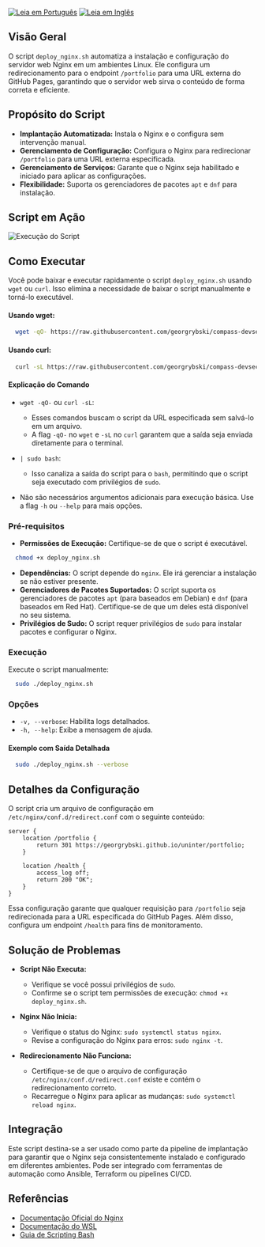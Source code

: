 [![Leia em Português](https://img.shields.io/badge/%F0%9F%87%A7%F0%9F%87%B7%20Portugu%C3%AAs-F0FFFF.svg)](README.pt-BR.md)
[![Leia em Inglês](https://img.shields.io/badge/%F0%9F%87%BA%F0%9F%87%B8%20English-gray.svg)](README.md)

## Visão Geral

O script `deploy_nginx.sh` automatiza a instalação e configuração do servidor web Nginx em um ambientes Linux. Ele configura um redirecionamento para o endpoint `/portfolio` para uma URL externa do GitHub Pages, garantindo que o servidor web sirva o conteúdo de forma correta e eficiente.

## Propósito do Script

- **Implantação Automatizada:** Instala o Nginx e o configura sem intervenção manual.
- **Gerenciamento de Configuração:** Configura o Nginx para redirecionar `/portfolio` para uma URL externa especificada.
- **Gerenciamento de Serviços:** Garante que o Nginx seja habilitado e iniciado para aplicar as configurações.
- **Flexibilidade:** Suporta os gerenciadores de pacotes `apt` e `dnf` para instalação.

## Script em Ação

![Execução do Script](https://github.com/user-attachments/assets/deploy_nginx_execution.png)

## Como Executar

Você pode baixar e executar rapidamente o script `deploy_nginx.sh` usando `wget` ou `curl`. Isso elimina a necessidade de baixar o script manualmente e torná-lo executável.

#### Usando wget:

```bash
  wget -qO- https://raw.githubusercontent.com/georgrybski/compass-devsecops-scholarship/main/scripts/sprint2/deploy_nginx.sh | sudo bash
```

#### Usando curl:

```bash
  curl -sL https://raw.githubusercontent.com/georgrybski/compass-devsecops-scholarship/main/scripts/sprint2/deploy_nginx.sh | sudo bash
```

#### Explicação do Comando

- ```wget -qO-``` ou ```curl -sL```:
    - Esses comandos buscam o script da URL especificada sem salvá-lo em um arquivo.
    - A flag `-qO-` no `wget` e `-sL` no `curl` garantem que a saída seja enviada diretamente para o terminal.

- ```| sudo bash```:
    - Isso canaliza a saída do script para o `bash`, permitindo que o script seja executado com privilégios de `sudo`.

- Não são necessários argumentos adicionais para execução básica. Use a flag `-h` ou `--help` para mais opções.

### Pré-requisitos

- **Permissões de Execução:** Certifique-se de que o script é executável.

```bash
  chmod +x deploy_nginx.sh
```

- **Dependências:** O script depende do `nginx`. Ele irá gerenciar a instalação se não estiver presente.
- **Gerenciadores de Pacotes Suportados:** O script suporta os gerenciadores de pacotes `apt` (para baseados em Debian) e `dnf` (para baseados em Red Hat). Certifique-se de que um deles está disponível no seu sistema.
- **Privilégios de Sudo:** O script requer privilégios de `sudo` para instalar pacotes e configurar o Nginx.

### Execução

Execute o script manualmente:

```bash
  sudo ./deploy_nginx.sh
```

### Opções

- `-v, --verbose`: Habilita logs detalhados.
- `-h, --help`: Exibe a mensagem de ajuda.

#### Exemplo com Saída Detalhada

```bash
  sudo ./deploy_nginx.sh --verbose
```

## Detalhes da Configuração

O script cria um arquivo de configuração em `/etc/nginx/conf.d/redirect.conf` com o seguinte conteúdo:

```nginx
server {
    location /portfolio {
        return 301 https://georgrybski.github.io/uninter/portfolio;
    }

    location /health {
        access_log off;
        return 200 "OK";
    }
}
```

Essa configuração garante que qualquer requisição para `/portfolio` seja redirecionada para a URL especificada do GitHub Pages. Além disso, configura um endpoint `/health` para fins de monitoramento.

## Solução de Problemas

- **Script Não Executa:**
    - Verifique se você possui privilégios de `sudo`.
    - Confirme se o script tem permissões de execução: `chmod +x deploy_nginx.sh`.

- **Nginx Não Inicia:**
    - Verifique o status do Nginx: `sudo systemctl status nginx`.
    - Revise a configuração do Nginx para erros: `sudo nginx -t`.

- **Redirecionamento Não Funciona:**
    - Certifique-se de que o arquivo de configuração `/etc/nginx/conf.d/redirect.conf` existe e contém o redirecionamento correto.
    - Recarregue o Nginx para aplicar as mudanças: `sudo systemctl reload nginx`.

## Integração

Este script destina-se a ser usado como parte da pipeline de implantação para garantir que o Nginx seja consistentemente instalado e configurado em diferentes ambientes. Pode ser integrado com ferramentas de automação como Ansible, Terraform ou pipelines CI/CD.

## Referências

- [Documentação Oficial do Nginx](https://nginx.org/en/docs/)
- [Documentação do WSL](https://docs.microsoft.com/pt-br/windows/wsl/)
- [Guia de Scripting Bash](https://www.gnu.org/software/bash/manual/bash.html)